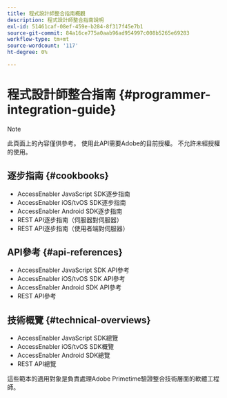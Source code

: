 ```yaml
---
title: 程式設計師整合指南概觀
description: 程式設計師整合指南說明
exl-id: 51461caf-08ef-459e-b284-8f317f45e7b1
source-git-commit: 84a16ce775a0aab96ad954997c008b5265e69283
workflow-type: tm+mt
source-wordcount: '117'
ht-degree: 0%

---
```


# 程式設計師整合指南 {#programmer-integration-guide}


>[!NOTE]
>
>此頁面上的內容僅供參考。 使用此API需要Adobe的目前授權。 不允許未經授權的使用。
>

## 逐步指南 {#cookbooks}

* AccessEnabler JavaScript SDK逐步指南
* AccessEnabler iOS/tvOS SDK逐步指南
* AccessEnabler Android SDK逐步指南
* REST API逐步指南（伺服器對伺服器）
* REST API逐步指南（使用者端對伺服器）

## API參考 {#api-references}

* AccessEnabler JavaScript SDK API參考
* AccessEnabler iOS/tvOS SDK API參考
* AccessEnabler Android SDK API參考
* REST API參考

## 技術概覽 {#technical-overviews}

* AccessEnabler JavaScript SDK總覽
* AccessEnabler iOS/tvOS SDK概覽
* AccessEnabler Android SDK總覽
* REST API總覽

這些範本的適用對象是負責處理Adobe Primetime驗證整合技術層面的軟體工程師。

<!--

>[!MORELIKETHIS]
>
>* Entitlement Flow
>* Programmer Use Cases
>* Error Reporting
>* Identifying Protected Resources
>* Temp Pass
>* Integrating the Media Token Verifier
>* User Metadata
>* Tracking Data in Adobe Primetime authentication
-->
